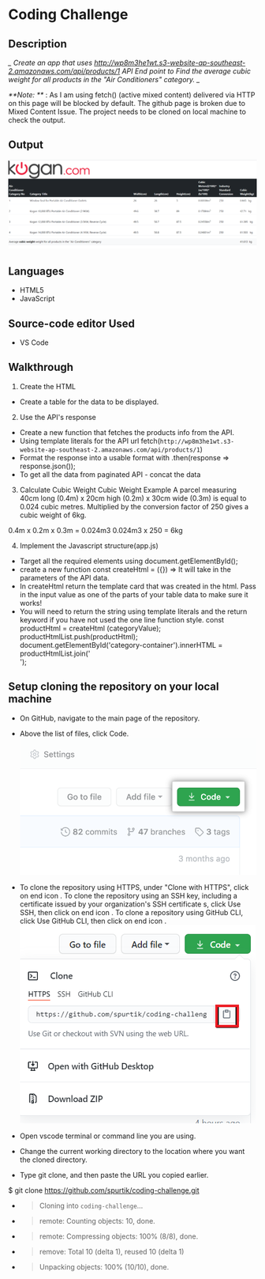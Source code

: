 # Coding Challenge

## Description

*_ Create an app that uses http://wp8m3he1wt.s3-website-ap-southeast-2.amazonaws.com/api/products/1 API End point to Find the average cubic weight for all products in the "Air Conditioners" category. _*

_**Note: **_ : As I am using fetch() (active mixed content) delivered via HTTP on this page will be blocked by default.
The github page is broken due to Mixed Content Issue.
The project needs to be cloned on local machine to check the output.

## Output
![](images/output.png)


## Languages
* HTML5
* JavaScript

## Source-code editor Used
* VS Code

## Walkthrough
1. Create the HTML
* Create a table for the data to be displayed.

2. Use the API's response
* Create a new function that fetches the products info from the API.
* Using template literals for the API url
fetch(`http://wp8m3he1wt.s3-website-ap-southeast-2.amazonaws.com/api/products/1`)
* Format the response into a usable format with .then(response => response.json());
* To get all the data from paginated API - concat the data 

3. Calculate Cubic Weight
Cubic Weight Example
A parcel measuring 40cm long (0.4m) x 20cm high (0.2m) x 30cm wide (0.3m) is equal to 0.024 cubic metres.
Multiplied by the conversion factor of 250 gives a cubic weight of 6kg.

0.4m x 0.2m x 0.3m = 0.024m3
0.024m3 x 250 = 6kg

4. Implement the Javascript structure(app.js)
* Target all the required elements using document.getElementById();
* create a new function const createHtml = ({}) => It will take in the parameters of the API data.
* In createHtml return the template card that was created in the html. Pass in the input value as one of the parts of your table data to make sure it works!
* You will need to return the string using template literals and the return keyword if you have not used the one line function style.
   const productHtml =  createHtml (categoryValue);
   productHtmlList.push(productHtml);
   document.getElementById('category-container').innerHTML = productHtmlList.join('<br>');

## Setup cloning the repository on your local machine
* On GitHub, navigate to the main page of the repository.
* Above the list of files, click  Code.
![](images/code-button.png)
* To clone the repository using HTTPS, under "Clone with HTTPS", click on end icon . To clone the repository using an SSH key, including a certificate issued by your organization's SSH certificate s, click Use SSH, then click on end icon . To clone a repository using GitHub CLI, click Use GitHub CLI, then click on end icon .
![](images/clone.png)

* Open vscode terminal or command line you are using.

* Change the current working directory to the location where you want the cloned directory.

* Type git clone, and then paste the URL you copied earlier.

$ git clone https://github.com/spurtik/coding-challenge.git
* > Cloning into `coding-challenge`...
* > remote: Counting objects: 10, done.
* > remote: Compressing objects: 100% (8/8), done.
* > remove: Total 10 (delta 1), reused 10 (delta 1)
* > Unpacking objects: 100% (10/10), done.